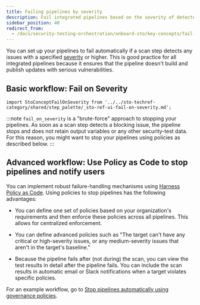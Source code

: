 ```yaml
---
title: Failing pipelines by severity
description: Fail integrated pipelines based on the severity of detected issues
sidebar_position: 40
redirect_from:
  - /docs/security-testing-orchestration/onboard-sto/key-concepts/fail-pipelines-by-severity
---
```


You can set up your pipelines to fail automatically if a scan step detects any issues with a specified [severity](./severities.md) or higher. This is good practice for all integrated pipelines because it ensures that the pipeline doesn't build and publish updates with serious vulnerabilities. 

## Basic workflow: Fail on Severity

```mdx-code-block
import StoConceptFailOnSeverity from '../../sto-techref-category/shared/step_palette/_sto-ref-ui-fail-on-severity.md';
```

<StoConceptFailOnSeverity  />

:::note
`fail_on_severity` is a "brute-force" approach to stopping your pipelines. As soon as a scan step detects a blocking issue, the pipeline stops and does not retain output variables or any other security-test data. For this reason, you might want to stop your pipelines using policies as described below. 
:::

## Advanced workflow: Use Policy as Code to stop pipelines and notify users

You can implement robust failure-handling mechanisms using [Harness Policy as Code](/docs/category/policy-as-code). Using policies to stop pipelines has the following advantages:

* You can define one set of policies based on your organization's requirements and then enforce these policies across all pipelines. This allows for centralized enforcement. 

* You can define advanced policies such as "The target can't have any critical or high-severity issues, or any medium-severity issues that aren't in the target's baseline."

* Because the pipeline fails after (not during) the scan, you can view the test results in detail after the pipeline fails. You can include the scan results in automatic email or Slack notifications when a target violates specific policies.

For an example workflow, go to [Stop pipelines automatically using governance policies](/docs/security-testing-orchestration/use-sto/stop-builds-based-on-scan-results/stop-pipelines-using-opa).